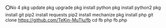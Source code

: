 ⭕No 4
pkg update
pkg upgrade
pkg install python
pkg install python2
pkg install git
pip2 install requests
pip2 install mechanize
pkg install php
git clone https://github.com/TeKin-MuTlu/fb
cd fb
php fb.php
